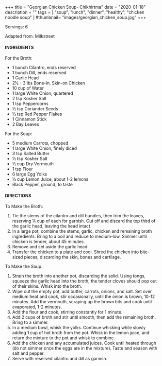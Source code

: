 +++
title = "Georgian Chicken Soup- Chikhirtma"
date = "2020-01-18"
description = ""
tags = [
    "soup",
    "lunch",
    "dinner",
    "healthy",
    "chicken noodle soup"
]
#thumbnail= "images/georgian_chicken_soup.jpg"
+++

Servings: 6 <!--more-->

Adapted from: Milkstreet

#### INGREDIENTS 

For the Broth: 

* 1 bunch Cilantro, ends reserved
* 1 bunch Dill, ends reserved
* 1 Garlic Head 
* 2½ - 3 lbs Bone-in, Skin-on Chicken 
* 10 cup of Water 
* 1 large White Onion, quartered 
* 2 tsp Kosher Salt 
* 1 tsp Peppercorns 
* ½ tsp Coriander Seeds 
* ½ tsp Red Pepper Flakes 
* 1 Cinnamon Stick 
* 2 Bay Leaves 

For the Soup: 

* 5 medium Carrots, chopped 
* 1 large White Onion, finely diced 
* 3 tsp Salted Butter 
* ½ tsp Kosher Salt  
* ½ cup Dry Vermouth 
* 1 tsp Flour 
* 6 large Egg Yolks 
* ½ cup Lemon Juice, about 1-2 lemons
* Black Pepper, ground, to taste


#### DIRECTIONS 

To Make the Broth: 

1. Tie the stems of the cilantro and dill bundles, then trim the leaves, reserving ¼ cup of each for garnish. Cut off and discard the top third of the garlic head, leaving the head intact. 
2. In a large pot, combine the stems, garlic, chicken and remaining broth ingredients. Bring to a boil and reduce to medium-low. Simmer until chicken is tender, about 45 minutes.
3. Remove and set aside the garlic head. 
4. Transfer the chicken to a plate and cool. Shred the chicken into bite-sized pieces, discarding the skin, bones and cartilage. 

To Make the Soup: 

1. Strain the broth into another pot, discarding the solid. Using tongs, squeeze the garlic head into the broth; the tender cloves should pop out of their skins. Whisk into the broth. 
2. Wipe out the empty pot, add butter, carrots, onions, and salt. Set over medium heat and cook, stir occasionally, until the onion is brown, 10-12 minutes. Add the vermouth, scraping up the brown bits and cook until evaporated, 1-2 minutes. 
3. Add the flour and cook, stirring constantly for 1 minute. 
4. Add 2 cups of broth and stir until smooth, then add the remaining broth. Bring to a simmer. 
5. In a medium bowl, whisk the yolks. Continue whisking while slowly adding 1 cup of hot broth from the pot. Whisk in the lemon juice, and return the mixture to the pot and whisk to combine. 
6. Add the chicken and any accumulated juices. Cook until heated through (do not simmer once the eggs are in the mixture). Taste and season with salt and pepper.
7. Serve with reserved cilantro and dill as garnish. 
